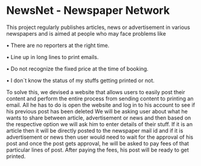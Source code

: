 # NewsNet - Newspaper Network

This project regularly publishes articles, news or advertisement in various newspapers and is aimed at people who may face problems like 

•	There are no reporters at the right time. 

•	Line up in long lines to print emails. 

•	Do not recognize the fixed price at the time of booking. 

•	I don`t know the status of my stuffs getting printed or not. 

To solve this, we devised a website that allows users to easily post their content and perform the entire process from sending content to printing an email. All he has to do is open the website and log in to his account to see if his previous post has been deleted
We will be asking user about what he wants to share between article, advertisement or news and then based on the respective option we will ask him to enter details of their stuff. If it is an article then it will be directly posted to the newspaper mail id and if it is advertisement or news then user would need to wait for the approval of his post and once the post gets approval, he will be asked to pay fees of that particular lines of post. After paying the fees, his post will be ready to get printed.
